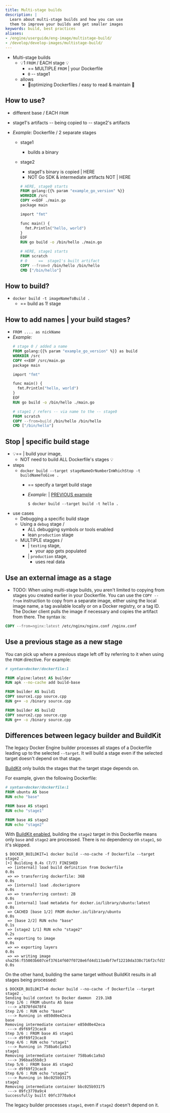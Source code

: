 ```yaml
---
title: Multi-stage builds
description: |
  Learn about multi-stage builds and how you can use
  them to improve your builds and get smaller images
keywords: build, best practices
aliases:
- /engine/userguide/eng-image/multistage-build/
- /develop/develop-images/multistage-build/
---
```


* Multi-stage builds
  * 💡1 `FROM` / EACH stage 💡
    * == MULTIPLE `FROM` | your Dockerfile 
    * `0` -- stage1
  * allows
    * 👀optimizing Dockerfiles / easy to read & maintain 👀

## How to use?

* different base / EACH `FROM` 
* stage1's artifacts -- being copied to -- stage2's artifacts

* _Example:_ Dockerfile / 2 separate stages
  * stage1
    * builds a binary
  * stage2
    * stage1's binary is copied | HERE
    * NOT Go SDK & intermediate artifacts NOT | HERE

    ```dockerfile
    # HERE, stage0 starts
    FROM golang:{{% param "example_go_version" %}}
    WORKDIR /src
    COPY <<EOF ./main.go
    package main
    
    import "fmt"
    
    func main() {
      fmt.Println("hello, world")
    }
    EOF
    RUN go build -o /bin/hello ./main.go
    
    # HERE, stage1 starts
    FROM scratch
    # 0     ==  stage1's built artifact
    COPY --from=0 /bin/hello /bin/hello     
    CMD ["/bin/hello"]
    ```

## How to build?

* `docker build -t imageNameToBuild .`
  * == build as 1! stage

## How to add names | your build stages?

* `FROM .... as nickName`
* _Example:_ 
    ```dockerfile
    # stage 0 / added a name
    FROM golang:{{% param "example_go_version" %}} as build
    WORKDIR /src
    COPY <<EOF /src/main.go
    package main
    
    import "fmt"
    
    func main() {
      fmt.Println("hello, world")
    }
    EOF
    RUN go build -o /bin/hello ./main.go
    
    # stage1 / refers -- via name to the -- stage0 
    FROM scratch
    COPY --from=build /bin/hello /bin/hello
    CMD ["/bin/hello"]
    ```

## Stop | specific build stage

* 💡== | build your image,
  * NOT need to build ALL Dockerfile's stages 💡 
* steps
  * `docker build --target stageNameOrNumberInWhichStop -t buildNameToGive .`
    * == specify a target build stage 
    * _Example:_ | [PREVIOUS example](#how-to-add-names--your-build-stages)

      ```console
      $ docker build --target build -t hello .
      ```
* use cases
  * Debugging a specific build stage
  * Using a `debug` stage / 
    * ALL debugging symbols or tools enabled
    * lean `production` stage
  * MULTIPLE stagges /
    * | `testing` stage,
      * your app gets populated
    * | `production` stage,
      * uses real data

## Use an external image as a stage

* TODO:
When using multi-stage builds, you aren't limited to copying from stages you
created earlier in your Dockerfile. You can use the `COPY --from` instruction to
copy from a separate image, either using the local image name, a tag available
locally or on a Docker registry, or a tag ID. The Docker client pulls the image
if necessary and copies the artifact from there. The syntax is:

```dockerfile
COPY --from=nginx:latest /etc/nginx/nginx.conf /nginx.conf
```

## Use a previous stage as a new stage

You can pick up where a previous stage left off by referring to it when using
the `FROM` directive. For example:

```dockerfile
# syntax=docker/dockerfile:1

FROM alpine:latest AS builder
RUN apk --no-cache add build-base

FROM builder AS build1
COPY source1.cpp source.cpp
RUN g++ -o /binary source.cpp

FROM builder AS build2
COPY source2.cpp source.cpp
RUN g++ -o /binary source.cpp
```

## Differences between legacy builder and BuildKit

The legacy Docker Engine builder processes all stages of a Dockerfile leading
up to the selected `--target`. It will build a stage even if the selected
target doesn't depend on that stage.

[BuildKit](../buildkit/index.md) only builds the stages that the target stage
depends on.

For example, given the following Dockerfile:

```dockerfile
# syntax=docker/dockerfile:1
FROM ubuntu AS base
RUN echo "base"

FROM base AS stage1
RUN echo "stage1"

FROM base AS stage2
RUN echo "stage2"
```

With [BuildKit enabled](../buildkit/index.md#getting-started), building the `stage2` target in this Dockerfile means only `base` and `stage2` are processed.
There is no dependency on `stage1`, so it's skipped.

```console
$ DOCKER_BUILDKIT=1 docker build --no-cache -f Dockerfile --target stage2 .
[+] Building 0.4s (7/7) FINISHED                                                                    
 => [internal] load build definition from Dockerfile                                            0.0s
 => => transferring dockerfile: 36B                                                             0.0s
 => [internal] load .dockerignore                                                               0.0s
 => => transferring context: 2B                                                                 0.0s
 => [internal] load metadata for docker.io/library/ubuntu:latest                                0.0s
 => CACHED [base 1/2] FROM docker.io/library/ubuntu                                             0.0s
 => [base 2/2] RUN echo "base"                                                                  0.1s
 => [stage2 1/1] RUN echo "stage2"                                                              0.2s
 => exporting to image                                                                          0.0s
 => => exporting layers                                                                         0.0s
 => => writing image sha256:f55003b607cef37614f607f0728e6fd4d113a4bf7ef12210da338c716f2cfd15    0.0s
```

On the other hand, building the same target without BuildKit results in all
stages being processed:

```console
$ DOCKER_BUILDKIT=0 docker build --no-cache -f Dockerfile --target stage2 .
Sending build context to Docker daemon  219.1kB
Step 1/6 : FROM ubuntu AS base
 ---> a7870fd478f4
Step 2/6 : RUN echo "base"
 ---> Running in e850d0e42eca
base
Removing intermediate container e850d0e42eca
 ---> d9f69f23cac8
Step 3/6 : FROM base AS stage1
 ---> d9f69f23cac8
Step 4/6 : RUN echo "stage1"
 ---> Running in 758ba6c1a9a3
stage1
Removing intermediate container 758ba6c1a9a3
 ---> 396baa55b8c3
Step 5/6 : FROM base AS stage2
 ---> d9f69f23cac8
Step 6/6 : RUN echo "stage2"
 ---> Running in bbc025b93175
stage2
Removing intermediate container bbc025b93175
 ---> 09fc3770a9c4
Successfully built 09fc3770a9c4
```

The legacy builder processes `stage1`, even if `stage2` doesn't depend on it.
